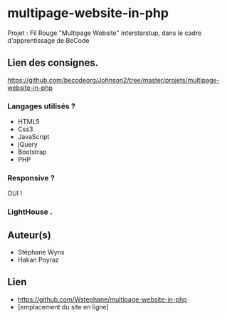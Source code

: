 # multipage-website-in-php

Projet : Fil Rouge "Multipage Website" interstarstup, dans le cadre d'apprentissage de BeCode

## Lien des consignes.

https://github.com/becodeorg/Johnson2/tree/master/projets/multipage-website-in-php

### Langages utilisés ?

* HTML5
* Css3
* JavaScript
* jQuery
* Bootstrap
* PHP

### Responsive ?

OUI !

### LightHouse .

[logo]: https://image.noelshack.com/fichiers/2018/32/5/1533911672-lighthouse.png "LightHouse"

## Auteur(s)

* Stéphane Wyns
* Hakan Poyraz

## Lien

* https://github.com/Wstephane/multipage-website-in-php
* [emplacement du site en ligne]
